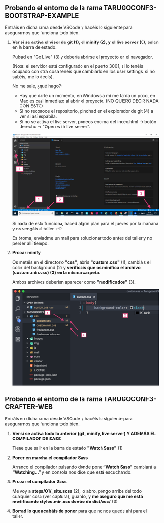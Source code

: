 ## **Probando el entorno de la rama TARUGOCONF3-BOOTSTRAP-EXAMPLE**
Entráis en dicha rama desde VSCode y hacéis lo siguiente para asegurarnos que funciona todo bien.

1. 	**Ver si se activa el visor de git (1), el minify (2), y el live server (3)**, salen en la barra de estado.

	Pulsad en "Go Live" (3) y debería abrirse el proyecto en el navegador.

	(Nota: el servidor está configurado en el puerto 3001, si lo tenéis ocupado con otra cosa tenéis que cambiarlo en los user settings, si no sabéis, me lo decís).

	No me sale, ¿qué hago?:

	- Hay que darle un momento, en Windows a mí me tarda un poco, en Mac es casi inmediato al abrir el proyecto. (NO QUIERO DECIR NADA CON ESTO)
	- Si no reconoce el repositorio, pinchad en el explorador de git (4) a ver si así espabila.
	- Si no se activa el live server, poneos encima del index.html -> botón derecho -> "Open with live server".

	![Prueba bootstrap example](images/prueba-bootstrap.png)


	Si nada de esto funciona, haced algún plan para el jueves por la mañana y no vengáis al taller. :-P

	Es broma, enviadme un mail para solucionar todo antes del taller y no perder allí tiempo.


2. 	**Probar minify**

	Os metéis en el directorio **"css"**, abrís **"custom.css"** (1), cambiáis el color del background (2) y **verificáis que os minifica el archivo (custom.min.css) (3) en la misma carpeta**.

	Ambos archivos deberían aparecer como **"modificados"** (3).

	![Prueba bootstrap example](images/prueba-bootstrap-2.png)

## **Probando el entorno de la rama TARUGOCONF3-CRAFTER-WEB**
Entráis en dicha rama desde VSCode y hacéis lo siguiente para asegurarnos que funciona todo bien.

1. 	**Ver si se activa todo lo anterior (git, minify, live server) Y ADEMÁS EL COMPILADOR DE SASS**

	Tiene que salir en la barra de estado **"Watch Sass"** (1).

2. 	**Poner en marcha el compilador Sass**

	Arranco el compilador pulsando donde pone **“Watch Sass”** cambiará a **“Watching…”** y en consola nos dice que está escuchando.

3. 	**Probar el compilador Sass**

	Me voy a **steps/01/_site.scss** (2), lo abro, pongo arriba del todo cualquier cosa (ver captura), guardo, y **me aseguro que me está modificando styles.min.css dentro de dist/css/** (3)

4. 	**Borrad lo que acabáis de poner** para que no nos quede ahí para el taller.

